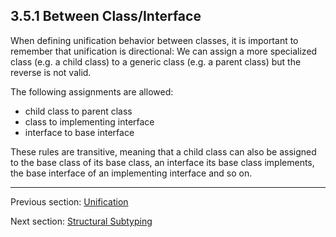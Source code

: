 ## 3.5.1 Between Class/Interface

When defining unification behavior between classes, it is important to remember that unification is directional: We can assign a more specialized class (e.g. a child class) to a generic class (e.g. a parent class) but the reverse is not valid.

The following assignments are allowed:

* child class to parent class
* class to implementing interface
* interface to base interface

These rules are transitive, meaning that a child class can also be assigned to the base class of its base class, an interface its base class implements, the base interface of an implementing interface and so on.

---

Previous section: [Unification](type-system-unification.md)

Next section: [Structural Subtyping](type-system-structural-subtyping.md)